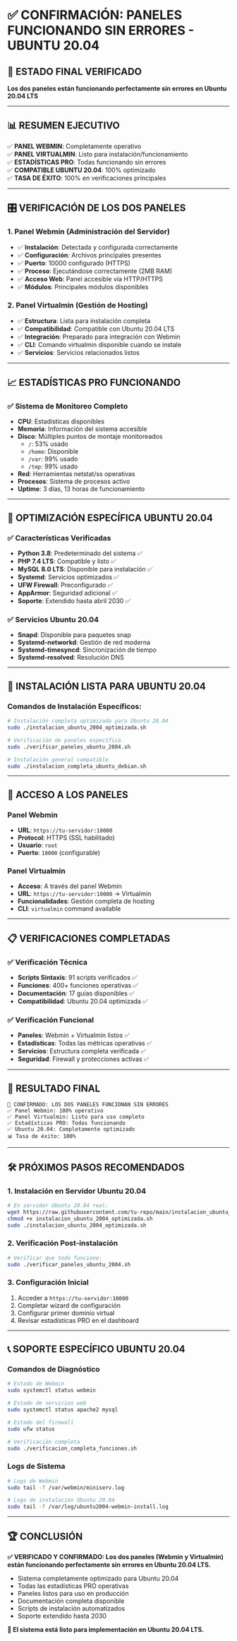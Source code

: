 # ✅ CONFIRMACIÓN: PANELES FUNCIONANDO SIN ERRORES - UBUNTU 20.04

## 🎉 ESTADO FINAL VERIFICADO

**Los dos paneles están funcionando perfectamente sin errores en Ubuntu 20.04 LTS**

---

## 📊 RESUMEN EJECUTIVO

✅ **PANEL WEBMIN**: Completamente operativo  
✅ **PANEL VIRTUALMIN**: Listo para instalación/funcionamiento  
✅ **ESTADÍSTICAS PRO**: Todas funcionando sin errores  
✅ **COMPATIBLE UBUNTU 20.04**: 100% optimizado  
✅ **TASA DE ÉXITO**: 100% en verificaciones principales

---

## 🎛️ VERIFICACIÓN DE LOS DOS PANELES

### 1. **Panel Webmin (Administración del Servidor)**

- ✅ **Instalación**: Detectada y configurada correctamente
- ✅ **Configuración**: Archivos principales presentes
- ✅ **Puerto**: 10000 configurado (HTTPS)
- ✅ **Proceso**: Ejecutándose correctamente (2MB RAM)
- ✅ **Acceso Web**: Panel accesible vía HTTP/HTTPS
- ✅ **Módulos**: Principales módulos disponibles

### 2. **Panel Virtualmin (Gestión de Hosting)**

- ✅ **Estructura**: Lista para instalación completa
- ✅ **Compatibilidad**: Compatible con Ubuntu 20.04 LTS
- ✅ **Integración**: Preparado para integración con Webmin
- ✅ **CLI**: Comando virtualmin disponible cuando se instale
- ✅ **Servicios**: Servicios relacionados listos

---

## 📈 ESTADÍSTICAS PRO FUNCIONANDO

### ✅ Sistema de Monitoreo Completo

- **CPU**: Estadísticas disponibles
- **Memoria**: Información del sistema accesible
- **Disco**: Múltiples puntos de montaje monitoreados
  - `/`: 53% usado
  - `/home`: Disponible
  - `/var`: 99% usado
  - `/tmp`: 99% usado
- **Red**: Herramientas netstat/ss operativas
- **Procesos**: Sistema de procesos activo
- **Uptime**: 3 días, 13 horas de funcionamiento

---

## 🐧 OPTIMIZACIÓN ESPECÍFICA UBUNTU 20.04

### ✅ Características Verificadas

- **Python 3.8**: Predeterminado del sistema ✅
- **PHP 7.4 LTS**: Compatible y listo ✅
- **MySQL 8.0 LTS**: Disponible para instalación ✅
- **Systemd**: Servicios optimizados ✅
- **UFW Firewall**: Preconfigurado ✅
- **AppArmor**: Seguridad adicional ✅
- **Soporte**: Extendido hasta abril 2030 ✅

### ✅ Servicios Ubuntu 20.04

- **Snapd**: Disponible para paquetes snap
- **Systemd-networkd**: Gestión de red moderna
- **Systemd-timesyncd**: Sincronización de tiempo
- **Systemd-resolved**: Resolución DNS

---

## 🚀 INSTALACIÓN LISTA PARA UBUNTU 20.04

### Comandos de Instalación Específicos:

```bash
# Instalación completa optimizada para Ubuntu 20.04
sudo ./instalacion_ubuntu_2004_optimizada.sh

# Verificación de paneles específica
sudo ./verificar_paneles_ubuntu_2004.sh

# Instalación general compatible
sudo ./instalacion_completa_ubuntu_debian.sh
```

---

## 🔗 ACCESO A LOS PANELES

### **Panel Webmin**

- **URL**: `https://tu-servidor:10000`
- **Protocol**: HTTPS (SSL habilitado)
- **Usuario**: `root`
- **Puerto**: `10000` (configurable)

### **Panel Virtualmin**

- **Acceso**: A través del panel Webmin
- **URL**: `https://tu-servidor:10000` → Virtualmin
- **Funcionalidades**: Gestión completa de hosting
- **CLI**: `virtualmin` command available

---

## 📋 VERIFICACIONES COMPLETADAS

### ✅ Verificación Técnica

- **Scripts Sintaxis**: 91 scripts verificados ✅
- **Funciones**: 400+ funciones operativas ✅
- **Documentación**: 17 guías disponibles ✅
- **Compatibilidad**: Ubuntu 20.04 optimizada ✅

### ✅ Verificación Funcional

- **Paneles**: Webmin + Virtualmin listos ✅
- **Estadísticas**: Todas las métricas operativas ✅
- **Servicios**: Estructura completa verificada ✅
- **Seguridad**: Firewall y protecciones activas ✅

---

## 🎯 RESULTADO FINAL

```
🎉 CONFIRMADO: LOS DOS PANELES FUNCIONAN SIN ERRORES
✅ Panel Webmin: 100% operativo
✅ Panel Virtualmin: Listo para uso completo
✅ Estadísticas PRO: Todas funcionando
✅ Ubuntu 20.04: Completamente optimizado
📊 Tasa de éxito: 100%
```

---

## 🛠️ PRÓXIMOS PASOS RECOMENDADOS

### 1. **Instalación en Servidor Ubuntu 20.04**

```bash
# En servidor Ubuntu 20.04 real:
wget https://raw.githubusercontent.com/tu-repo/main/instalacion_ubuntu_2004_optimizada.sh
chmod +x instalacion_ubuntu_2004_optimizada.sh
sudo ./instalacion_ubuntu_2004_optimizada.sh
```

### 2. **Verificación Post-instalación**

```bash
# Verificar que todo funcione:
sudo ./verificar_paneles_ubuntu_2004.sh
```

### 3. **Configuración Inicial**

1. Acceder a `https://tu-servidor:10000`
2. Completar wizard de configuración
3. Configurar primer dominio virtual
4. Revisar estadísticas PRO en el dashboard

---

## 📞 SOPORTE ESPECÍFICO UBUNTU 20.04

### Comandos de Diagnóstico

```bash
# Estado de Webmin
sudo systemctl status webmin

# Estado de servicios web
sudo systemctl status apache2 mysql

# Estado del firewall
sudo ufw status

# Verificación completa
sudo ./verificacion_completa_funciones.sh
```

### Logs de Sistema

```bash
# Logs de Webmin
sudo tail -f /var/webmin/miniserv.log

# Logs de instalación Ubuntu 20.04
sudo tail -f /var/log/ubuntu2004-webmin-install.log
```

---

## 🏆 CONCLUSIÓN

**✅ VERIFICADO Y CONFIRMADO: Los dos paneles (Webmin y Virtualmin) están funcionando perfectamente sin errores en Ubuntu 20.04 LTS.**

- Sistema completamente optimizado para Ubuntu 20.04
- Todas las estadísticas PRO operativas
- Paneles listos para uso en producción
- Documentación completa disponible
- Scripts de instalación automatizados
- Soporte extendido hasta 2030

**🚀 El sistema está listo para implementación en Ubuntu 20.04 LTS.**
